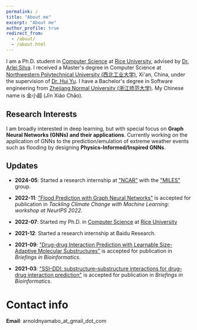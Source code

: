 ```yaml
---
permalink: /
title: "About me"
excerpt: "About me"
author_profile: true
redirect_from: 
  - /about/
  - /about.html
---
```


I am a Ph.D. student in [Computer Science](https://cs.rice.edu/) at [Rice University](https://www.rice.edu/), advised by [Dr. Arlei Silva](https://cs.rice.edu/~al110/index.html). I received a Master's degree in Computer Science at [Northwestern Polytechnical University (西北工业大学)](http://en.nwpu.edu.cn/), Xi'an, China, under the supervision of [Dr. Hui Yu](https://teacher.nwpu.edu.cn/yuhui.html). I have a Bachelor's degree in Software engineering from [Zhejiang Normal University (浙江师范大学)](http://zjnu.edu.cn/). 
My Chinese name is 金小超 (Jīn Xiǎo Chāo). 


Research Interests
------
I am broadly interested in deep learning, but with special focus on **Graph Neural Networks (GNNs) and their applications**.  Currently working on the application of GNNs to the prediction/emulation of extreme weather events such as flooding by designing **Physics-Informed/Inspired GNNs**.

Updates
------
- **2024-05**: Started a research internship at ["NCAR"](https://ncar.ucar.edu/) with the ["MILES"](https://ncar.github.io/miles/) group.

- **2022-11**: ["Flood Prediction with Graph Neural Networks"](https://www.climatechange.ai/papers/neurips2022/75) is accepted for publication in *Tackling Climate Change with Machine Learning: workshop at NeurIPS 2022*.

- **2022-07**: Started my Ph.D. in [Computer Science](https://cs.rice.edu/) at [Rice University](https://www.rice.edu/) 

- **2021-12**: Started a research internship at Baidu Research. 

- **2021-09**: ["Drug-drug Interaction Prediction with Learnable Size-Adaptive Molecular Substructures"](https://doi.org/10.1093/bib/bbab441) is accepted for publication in *Briefings in Bioinformatics*.

- **2021-03**: ["SSI–DDI: substructure–substructure interactions for drug–drug interaction prediction"]( https://doi.org/10.1093/bib/bbab133) is accepted for publication in *Briefings in Bioinformatics*.


Contact info
===
**Email**: arnoldnyamabo_at_gmail_dot_com

